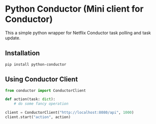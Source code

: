 # Python Conductor (Mini client for Conductor)

This a simple python wrapper for Netflix Conductor task polling and task update.

## Installation

    pip install python-conductor

## Using Conductor Client

```python
from conductor import ConductorClient

def action(task: dict):
    # do some fancy operation

client = ConductorClient("http://localhost:8080/api", 1000)
client.start("action", action)
```
